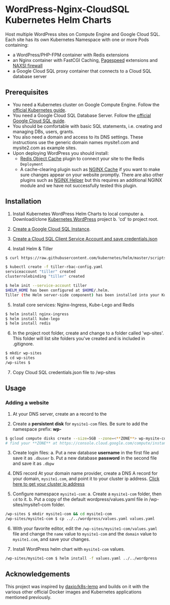 # WordPress-Nginx-CloudSQL Kubernetes Helm Charts
Host multiple WordPress sites on Compute Engine and Google Cloud SQL.
Each site has its own Kubernetes Namespace with one or more Pods containing:
- a WordPress/PHP-FPM container with Redis extensions
- an Nginx container with FastCGI Caching, [Pagespeed](https://www.modpagespeed.com/) extensions and [NAXSI firewall](https://github.com/nbs-system/naxsi)
- a Google Cloud SQL proxy container that connects to a Cloud SQL database server

## Prerequisites
* You need a Kubernetes cluster on Google Compute Engine. Follow the [official Kubernetes guide](https://cloud.google.com/kubernetes-engine/docs/how-to/creating-a-container-cluster "Creating a Container Cluster").
* You need a Google Cloud SQL Database Server. Follow the [official Google Cloud SQL guide](https://cloud.google.com/sql/docs/mysql/create-instance "Create Google Cloud SQL instance").
* You should be comfortable with basic SQL statements, i.e. creating and managing DBs, users, grants.
* You also need a domain and access to its DNS settings. These instructions use the generic domain names mysite1.com and mysite2.com as example sites.
* Upon deploying WordPress you should install:
    * [Redis Object Cache](https://wordpress.org/plugins/redis-cache/ "Redis Object Cache plugin for WordPress") plugin to connect your site to the Redis `Deployment`
    * A cache-clearing plugin such as [NGINX Cache](https://wordpress.org/plugins/nginx-cache/) if you want to make sure changes appear on your website promptly. There are also other plugins such as [NGINX Helper](https://wordpress.org/plugins/nginx-helper/) but this requires an additional NGINX module and we have not successfully tested this plugin.

## Installation

1. Install Kubernetes WordPress Helm Charts to local computer
  a. Download/clone [Kubernetes WordPress](https://github.com/stcox/k8s-wordpress.git) project
  b. 'cd' to project root.

2. [Create a Google Cloud SQL Instance](https://cloud.google.com/sql/docs/mysql/create-instance).

3. [Create a Cloud SQL Client Service Account and save credentials.json]()

4. Install Helm & Tiller
```bash
$ curl https://raw.githubusercontent.com/kubernetes/helm/master/scripts/get | bash

$ kubectl create -f tiller-rbac-config.yaml
serviceaccount "tiller" created
clusterrolebinding "tiller" created

$ helm init --service-account tiller
$HELM_HOME has been configured at $HOME/.helm.
Tiller (the Helm server-side component) has been installed into your Kubernetes Cluster.
```

5. Install core services: Nginx-Ingress, Kube-Lego and Redis
```bash
$ helm install nginx-ingress
$ helm install kube-lego
$ helm install redis
```

6. In the project root folder, create and change to a folder called 'wp-sites'. This folder will list site folders you've created and is included in .gitignore.

```bash
$ mkdir wp-sites
$ cd wp-sites
/wp-sites $
```
7. Copy Cloud SQL credentials.json file to /wp-sites

## Usage

### Adding a website

1. At your DNS server, create an a record to the

2. Create a **persistent disk** for `mysite1-com` files. Be sure to add the namespace prefix: **wp-**
```bash
$ gcloud compute disks create --size=5GB --zone=<**ZONE**> wp-mysite-com
# find your **ZONE** at https://console.cloud.google.com/compute/instanceGroups/list
```

3. Create login files:
  a. Put a new database **username** in the first file and save it as `.dbuser`
	b. Put a new database **password** in the second file and save it as `.dbpw`

4. DNS record
At your domain name provider, create a DNS A record for your domain, `mysite1.com`, and point it to your cluster ip address.
[Click here to get your cluster ip address](http://localhost:8001/api/v1/namespaces/kube-system/services/https:kubernetes-dashboard:/proxy/#!/service?namespace=nginx-ingress)

5. Configure namespace `mysite1-com`:
  a. Create a `mysite1-com` folder, then `cd` to it.
  b. Put a copy of the default wordpress/values.yaml file in /wp-sites/mysite1-com folder.
```bash
/wp-sites $ mkdir mysite1-com && cd mysite1-com
/wp-sites/mysite1-com $ cp ../../wordpress/values.yaml values.yaml
```

6. With your favorite editor, edit the `/wp-sites/mysite1-com/values.yaml` file and change the `name` value to `mysite1-com` and the `domain` value to `mysite1.com`, and save your changes.

7. Install WordPress helm chart with `mysite1-com` values.
```bash
/wp-sites/mysite1-com $ helm install -f values.yaml ../../wordpress
```

## Acknowledgements
This project was inspired by [daxio/k8s-lemp](https://github.com/daxio/k8s-lemp) and builds on it with the various other official Docker images and Kubernetes applications mentioned previously.
